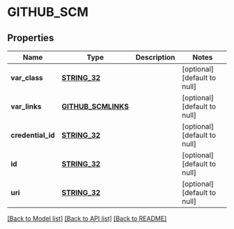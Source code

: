 # GITHUB_SCM

## Properties
Name | Type | Description | Notes
------------ | ------------- | ------------- | -------------
**var_class** | [**STRING_32**](STRING_32.md) |  | [optional] [default to null]
**var_links** | [**GITHUB_SCMLINKS**](GithubScmlinks.md) |  | [optional] [default to null]
**credential_id** | [**STRING_32**](STRING_32.md) |  | [optional] [default to null]
**id** | [**STRING_32**](STRING_32.md) |  | [optional] [default to null]
**uri** | [**STRING_32**](STRING_32.md) |  | [optional] [default to null]

[[Back to Model list]](../README.md#documentation-for-models) [[Back to API list]](../README.md#documentation-for-api-endpoints) [[Back to README]](../README.md)


